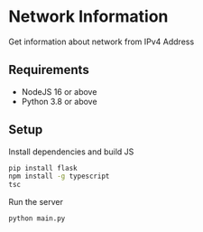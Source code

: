 # Network Information
Get information about network from IPv4 Address 

## Requirements
- NodeJS 16 or above
- Python 3.8 or above

## Setup
Install dependencies and build JS
```bash
pip install flask
npm install -g typescript
tsc
```

Run the server
```bash
python main.py
```